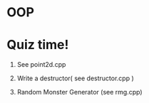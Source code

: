 # OOP



# Quiz time!

1. See point2d.cpp

2. Write a destructor( see destructor.cpp )

3. Random Monster Generator (see rmg.cpp)